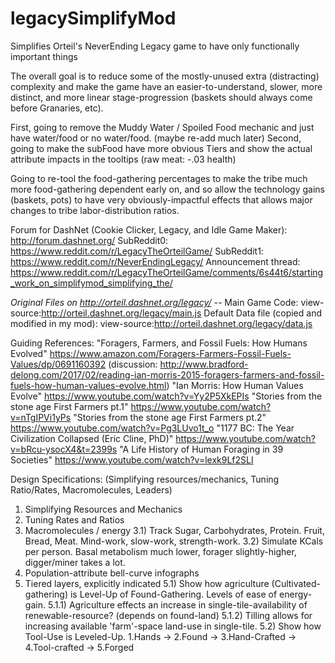# legacySimplifyMod
Simplifies Orteil's NeverEnding Legacy game to have only functionally important things

The overall goal is to reduce some of the mostly-unused extra (distracting) complexity and make the game have an easier-to-understand, slower, more distinct, and more linear stage-progression (baskets should always come before Granaries, etc).

First, going to remove the Muddy Water / Spoiled Food mechanic and just have water/food or no water/food. (maybe re-add much later)
Second, going to make the subFood have more obvious Tiers and show the actual attribute impacts in the tooltips (raw meat: -.03 health)

Going to re-tool the food-gathering percentages to make the tribe much more food-gathering dependent early on, and so allow the technology gains (baskets, pots) to have very obviously-impactful effects that allows major changes to tribe labor-distribution ratios.

Forum for DashNet (Cookie Clicker, Legacy, and Idle Game Maker): http://forum.dashnet.org/
SubReddit0: https://www.reddit.com/r/LegacyTheOrteilGame/
SubReddit1: https://www.reddit.com/r/NeverEndingLegacy/
Announcement thread: https://www.reddit.com/r/LegacyTheOrteilGame/comments/6s44t6/starting_work_on_simplifymod_simplifying_the/

*Original Files on http://orteil.dashnet.org/legacy/ --*
Main Game Code: view-source:http://orteil.dashnet.org/legacy/main.js
Default Data file (copied and modified in my mod): view-source:http://orteil.dashnet.org/legacy/data.js

Guiding References:
"Foragers, Farmers, and Fossil Fuels: How Humans Evolved" https://www.amazon.com/Foragers-Farmers-Fossil-Fuels-Values/dp/0691160392
(discussion: http://www.bradford-delong.com/2017/02/reading-ian-morris-2015-foragers-farmers-and-fossil-fuels-how-human-values-evolve.html)
"Ian Morris: How Human Values Evolve" https://www.youtube.com/watch?v=Yy2P5XkEPIs
"Stories from the stone age First Farmers pt.1" https://www.youtube.com/watch?v=nTgIPVi1yPs
"Stories from the stone age First Farmers pt.2" https://www.youtube.com/watch?v=Pg3LUvo1t_o
"1177 BC: The Year Civilization Collapsed (Eric Cline, PhD)" https://www.youtube.com/watch?v=bRcu-ysocX4&t=2399s
"A Life History of Human Foraging in 39 Societies" https://www.youtube.com/watch?v=lexk9Lf2SLI


Design Specifications: (Simplifying resources/mechanics, Tuning Ratio/Rates, Macromolecules, Leaders)
1) Simplifying Resources and Mechanics
2) Tuning Rates and Ratios
3) Macromolecules / energy
  3.1) Track Sugar, Carbohydrates, Protein. Fruit, Bread, Meat. Mind-work, slow-work, strength-work.
  3.2) Simulate KCals per person. Basal metabolism much lower, forager slightly-higher, digger/miner takes a lot.
4) Population-attribute bell-curve infographs
5) Tiered layers, explicitly indicated
 5.1) Show how agriculture (Cultivated-gathering) is Level-Up of Found-Gathering. Levels of ease of energy-gain.
  5.1.1) Agriculture effects an increase in single-tile-availability of renewable-resource? (depends on found-land)
  5.1.2) Tilling allows for increasing available 'farm'-space land-use in single-tile.
 5.2) Show how Tool-Use is Leveled-Up. 1.Hands -> 2.Found -> 3.Hand-Crafted -> 4.Tool-crafted -> 5.Forged
